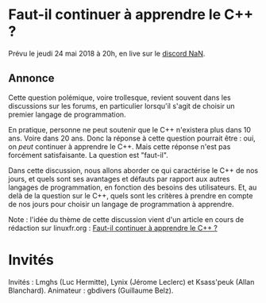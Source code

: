 
# Faut-il continuer à apprendre le C++ ?

Prévu le jeudi 24 mai 2018 à 20h, en live sur le [discord NaN](https://discordapp.com/invite/zcWp9sC).

## Annonce

Cette question polémique, voire trollesque, revient souvent dans les discussions sur les forums, en particulier lorsqu'il 
s'agit de choisir un premier langage de programmation.

En pratique, personne ne peut soutenir que le C++ n'existera plus dans 10 ans. Voire dans 20 ans.
Donc la réponse à cette question pourrait être : oui, on *peut* continuer à apprendre le C++.
Mais cette réponse n'est pas forcément satisfaisante. La question est "faut-il". 

Dans cette discussion, nous allons aborder ce qui caractérise le C++ de nos jours, et quels sont
ses avantages et défauts par rapport aux autres langages de programmation, en fonction des besoins
des utilisateurs.
Et, au delà de la question sur le C++, quels sont les critères à prendre en compte de nos jours
pour choisir un langage de programmation à apprendre.

Note : l'idée du thème de cette discussion vient d'un article en cours de rédaction sur linuxfr.org :
[Faut-il continuer à apprendre le C++ ?](http://linuxfr.org/redaction/news/faut-il-continuer-a-apprendre-le-c)

# Invités

Invités : Lmghs (Luc Hermitte), Lynix (Jérome Leclerc) et Ksass'peuk (Allan Blanchard). Animateur : gbdivers (Guillaume Belz).
